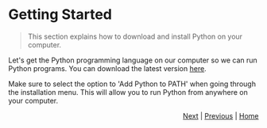# Getting Started

> This section explains how to download and install Python on your computer.

Let's get the Python programming language on our computer so we can run Python programs. You can download the latest version [here](https://www.python.org/downloads/). 

Make sure to select the option to 'Add Python to PATH' when going through the installation menu. This will allow you to run Python from anywhere on your computer.


<!-- <div style="text-align: left"><a href="simplest.html">Previous</a></div> -->
<div style="text-align: right">
<a href="simplest.html">Next</a> | 
<a href="">Previous</a> | 
<a href="../index.html">Home</a>
</div>